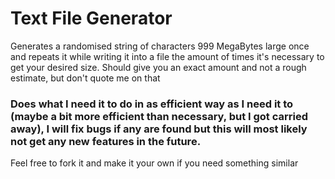 # Text File Generator

Generates a randomised string of characters 999 MegaBytes large once and repeats it while writing it into a file the
amount of times it's necessary to get your desired size. Should give you an exact amount and not a rough estimate, but
don't quote me on that

### Does what I need it to do in as efficient way as I need it to (maybe a bit more efficient than necessary, but I got carried away), I will fix bugs if any are found but this will most likely not get any new features in the future.

Feel free to fork it and make it your own if you need something similar
